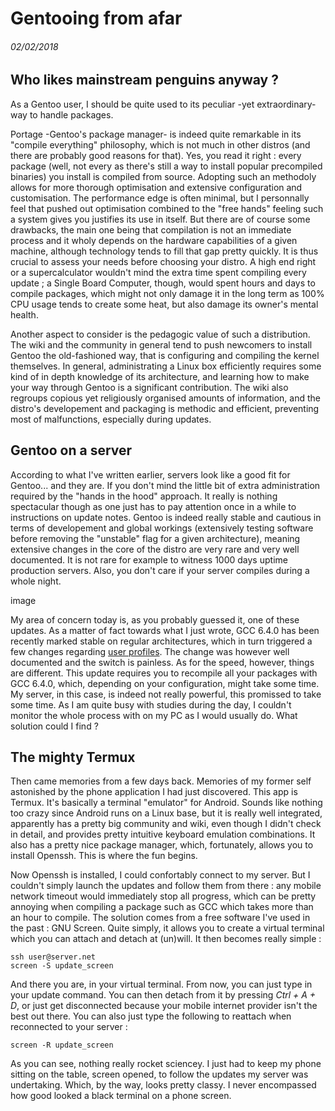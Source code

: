 # Gentooing from afar
###### 02/02/2018

## Who likes mainstream penguins anyway ?

As a Gentoo user, I should be quite used to its peculiar -yet extraordinary- way to handle packages. 

Portage -Gentoo's package manager- is indeed quite remarkable in its "compile everything" philosophy, which is not much in other distros (and there are probably good reasons for that).
Yes, you read it right : every package (well, not every as there's still a way to install popular precompiled binaries) you install is compiled from source.
Adopting such an methodoly allows for more thorough optimisation and extensive configuration and customisation. 
The performance edge is often minimal, but I personnally feel that pushed out optimisation combined to the "free hands" feeling such a system gives you justifies its use in itself. 
But there are of course some drawbacks, the main one being that compilation is not an immediate process and it wholy depends on the hardware capabilities of a given machine, although technology tends to fill that gap pretty quickly. 
It is thus crucial to assess your needs before choosing your distro. A high end right or a supercalculator wouldn't mind the extra time spent compiling every update ; a Single Board Computer, though, would spent hours and days to compile packages, which might not only damage it in the long term as 100% CPU usage tends to create some heat, but also damage its owner's mental health. 

Another aspect to consider is the pedagogic value of such a distribution. The wiki and the community in general tend to push newcomers to install Gentoo the old-fashioned way, that is configuring and compiling the kernel themselves.
In general, administrating a Linux box efficiently requires some kind of in depth knowledge of its architecture, and learning how to make your way through Gentoo is a significant contribution.
The wiki also regroups copious yet religiously organised amounts of information, and the distro's developement and packaging is methodic and efficient, preventing most of malfunctions, especially during updates.

## Gentoo on a server

According to what I've written earlier, servers look like a good fit for Gentoo... and they are. If you don't mind the little bit of extra administration required by the "hands in the hood" approach. 
It really is nothing spectacular though as one just has to pay attention once in a while to instructions on update notes. 
Gentoo is indeed really stable and cautious in terms of developement and global workings (extensively testing software before removing the "unstable" flag for a given architecture), meaning extensive changes in the core of the distro are very rare and very well documented.
It is not rare for example to witness 1000 days uptime production servers.
Also, you don't care if your server compiles during a whole night.

image

My area of concern today is, as you probably guessed it, one of these updates. As a matter of fact towards what I just wrote, GCC 6.4.0 has been recently marked stable on regular architectures, which in turn triggered a few changes regarding [user profiles](https://wiki.gentoo.org/wiki/Profile_(Portage)).
The change was however well documented and the switch is painless. As for the speed, however, things are different. This update requires you to recompile all your packages with GCC 6.4.0, which, depending on your configuration, might take some time. 
My server, in this case, is indeed not really powerful, this promissed to take some time. As I am quite busy with studies during the day, I couldn't monitor the whole process with on my PC as I would usually do. 
What solution could I find ? 

## The mighty Termux

Then came memories from a few days back. Memories of my former self astonished by the phone application I had just discovered. 
This app is Termux. It's basically a terminal "emulator" for Android. Sounds like nothing too crazy since Android runs on a Linux base, but it is really well integrated, apparently has a pretty big community and wiki, even though I didn't check in detail, and provides pretty intuitive keyboard emulation combinations.
It also has a pretty nice package manager, which, fortunately, allows you to install Openssh. This is where the fun begins. 

Now Openssh is installed, I could confortably connect to my server. But I couldn't simply launch the updates and follow them from there : any mobile network timeout would immediately stop all progress, which can be pretty annoying when compiling a package such as GCC which takes more than an hour to compile. 
The solution comes from a free software I've used in the past : GNU Screen. Quite simply, it allows you to create a virtual terminal which you can attach and detach at (un)will.
It then becomes really simple : 

	ssh user@server.net
	screen -S update_screen

And there you are, in your virtual terminal. From now, you can just type in your update command. You can then detach from it by pressing *Ctrl + A + D*, or just get disconnected because your mobile internet provider isn't the best out there. You can also just type the following to reattach when reconnected to your server : 

	screen -R update_screen

As you can see, nothing really rocket sciencey. 
I just had to keep my phone sitting on the table, screen opened, to follow the updates my server was undertaking.
Which, by the way, looks pretty classy. I never encompassed how good looked a black terminal on a phone screen. 



	


